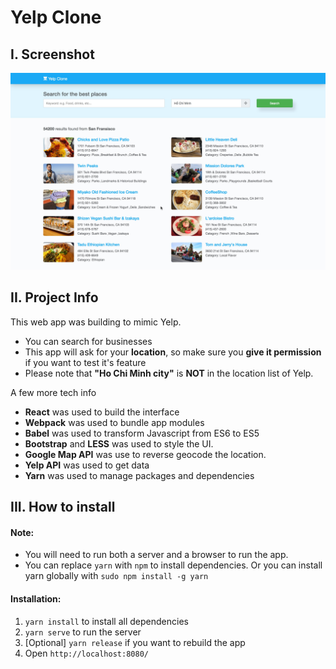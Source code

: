 # Yelp Clone

## I. Screenshot

<img src="./YelpCloneScreenShot.jpg" width="600">

## II. Project Info

This web app was building to mimic Yelp. 

- You can search for businesses 
- This app will ask for your **location**, so make sure you **give it permission** if you want to test it's feature
- Please note that **"Ho Chi Minh city"** is **NOT** in the location list of Yelp.

A few more tech info

- **React** was used to build the interface
- **Webpack** was used to bundle app modules
- **Babel** was used to transform Javascript from ES6 to ES5
- **Bootstrap** and **LESS** was used to style the UI.
- **Google Map API** was use to reverse geocode the location.
- **Yelp API** was used to get data
- **Yarn** was used to manage packages and dependencies
 
## III. How to install

#### Note:

- You will need to run both a server and a browser to run the app. 
- You can replace `yarn` with `npm` to install dependencies. Or you can install yarn globally with `sudo npm install -g yarn`


#### Installation:

1. `yarn install` to install all dependencies
2. `yarn serve` to run the server
3. [Optional] `yarn release` if you want to rebuild the app
4. Open `http://localhost:8080/`



